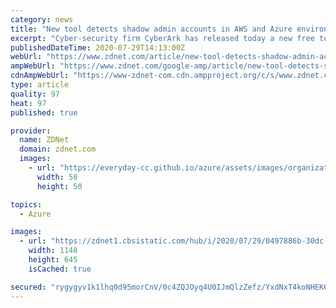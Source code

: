 ```yaml
---
category: news
title: "New tool detects shadow admin accounts in AWS and Azure environments"
excerpt: "Cyber-security firm CyberArk has released today a new free tool that can detect \"shadow administrator accounts\" inside cloud environments like Amazon Web Services (AWS) and Microsoft Azure. The new tool, named SkyArk, comes with two components, namely ..."
publishedDateTime: 2020-07-29T14:13:00Z
webUrl: "https://www.zdnet.com/article/new-tool-detects-shadow-admin-accounts-in-aws-and-azure-environments/"
ampWebUrl: "https://www.zdnet.com/google-amp/article/new-tool-detects-shadow-admin-accounts-in-aws-and-azure-environments/"
cdnAmpWebUrl: "https://www-zdnet-com.cdn.ampproject.org/c/s/www.zdnet.com/google-amp/article/new-tool-detects-shadow-admin-accounts-in-aws-and-azure-environments/"
type: article
quality: 97
heat: 97
published: true

provider:
  name: ZDNet
  domain: zdnet.com
  images:
    - url: "https://everyday-cc.github.io/azure/assets/images/organizations/zdnet.com-50x50.jpg"
      width: 50
      height: 50

topics:
  - Azure

images:
  - url: "https://zdnet1.cbsistatic.com/hub/i/2020/07/29/0497886b-30dc-474a-80c8-097db7c7d286/skyark.png"
    width: 1148
    height: 645
    isCached: true

secured: "rygygyv1k1lhq0d95morCnV/0c4ZQJOyq4U0IJmQlzZefz/YxdNxT4koNHEK6+4N2S4LP0lbWYc5Kkxlj8J3cEi8ovKK4LvEfSwnIe4Q9a1nkmZ7kEMB7tLdnygPqiikdKWM/1zY14Jii3x0/5A44yT24Oscqk31VmuX8hkPCm3oHMZI4wCSUMi1h6Z/g2GSlTq/F3soSnN8eQZ9SVuTUDZFPAgXVNY5k3u+A9XrS3s/cS2HT5/BunyOhfMVEByKt95C/NE3iERG4CXOhrYU3j+Ry4l1ohbzYMdiHRAlkAWYcRMav59q90q8kQoQZPOEb+5NjWajMkQsEYJvCu6mMQ==;jq0Thwl8TwdLW0LfsmTF1A=="
---
```


